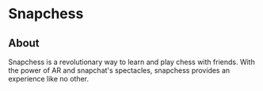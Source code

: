 # Snapchess 

## About 
Snapchess is a revolutionary way to learn and play chess with friends. With the power of AR and snapchat's spectacles, snapchess provides an experience like no other.
